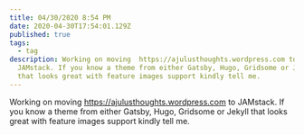 ```yaml
---
title: 04/30/2020 8:54 PM
date: 2020-04-30T17:54:01.129Z
published: true
tags:
  - tag
description: Working on moving  https://ajulusthoughts.wordpress.com to
  JAMstack. If you know a theme from either Gatsby, Hugo, Gridsome or Jekyll
  that looks great with feature images support kindly tell me.
---
```

Working on moving  https://ajulusthoughts.wordpress.com to JAMstack. If you know a theme from either Gatsby, Hugo, Gridsome or Jekyll that looks great with feature images support kindly tell me.